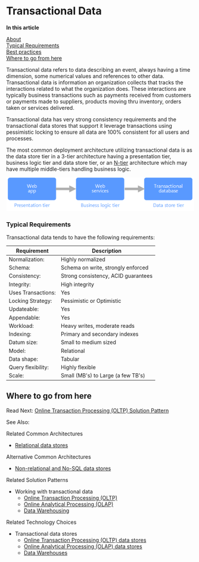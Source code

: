# Transactional Data 

**In this article**

[About]()  
[Typical Requirements](#requirements)  
[Best practices](#bestpractices)  
[Where to go from here](#wheretogo)  

<a name="about"></a>
Transactional data refers to data describing an event, always having a time dimension, some numerical values and references to other data. Transactional data is information an organization collects that tracks the interactions related to what the organization does. These interactions are typically business transactions such as payments received from customers or payments made to suppliers, products moving thru inventory, orders taken or services delivered.

 Transactional data has very strong consistency requirements and the transactional data stores that support it leverage transactions using pessimistic locking to ensure all data are 100% consistent for all users and processes. 

The most common deployment architecture utilizing transactional data is as the data store tier in a 3-tier architecture having a presentation tier, business logic tier and data store tier, or an [N-tier](https://docs.microsoft.com/azure/architecture/guide/architecture-styles/n-tier) architecture which may have multiple middle-tiers handling business logic. 

![Example of a 3-tier application](./images/three-tier-application.png)

<a name="requirements"></a>
### Typical Requirements
Transactional data tends to have the following requirements:

| Requirement | Description |
| --- | --- |
| Normalization: | Highly normalized |
| Schema: | Schema on write, strongly enforced|
| Consistency: | Strong consistency, ACID guarantees |
| Integrity: | High integrity |
| Uses Transactions: | Yes |
| Locking Strategy: | Pessimistic or Optimistic|
| Updateable: | Yes |
| Appendable: | Yes |
| Workload: | Heavy writes, moderate reads |
| Indexing: | Primary and secondary indexes |
| Datum size: | Small to medium sized |
| Model: | Relational |
| Data shape: | Tabular |
| Query flexibility: | Highly flexible |
| Scale: | Small (MB's) to Large (a few TB's) |

## <a name="wheretogo"></a>Where to go from here
Read Next: [Online Transaction Processing (OLTP) Solution Pattern](../solution-patterns/online-transaction-processing.md)

See Also:

Related Common Architectures
- [Relational data stores](./relational-data-stores.md)

Alternative Common Architectures
- [Non-relational and No-SQL data stores](./non-relational-data.md)

Related Solution Patterns
- Working with transactional data
    - [Online Transaction Processing (OLTP)](../solution-patterns/online-transaction-processing.md)
    - [Online Analytical Processing (OLAP)](../solution-patterns/online-analytical-processing.md)
    - [Data Warehousing](../solution-patterns/data-warehousing.md)

Related Technology Choices
- Transactional data stores
    - [Online Transaction Processing (OLTP) data stores](../technology-choices/oltp-data-stores.md)
    - [Online Analytical Processing (OLAP) data stores](../technology-choices/olap-data-stores.md)
    - [Data Warehouses](../technology-choices/data-warehouses.md)

